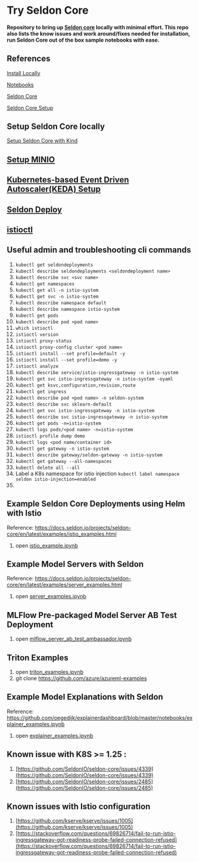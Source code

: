 # Try Seldon Core 
#### Repository to bring up [Seldon core](https://www.seldon.io/solutions/open-source-projects/core) locally with minimal effort. This repo also lists the know issues and work around/fixes needed for installation, run Seldon Core out of the box sample notebooks  with ease.

## References
[Install Locally](https://docs.seldon.io/projects/seldon-core/en/latest/install/kind.html)

[Notebooks](https://docs.seldon.io/projects/seldon-core/en/latest/examples/notebooks.html)

[Seldon Core](https://docs.seldon.io/projects/seldon-core/en/latest/index.html)

[Seldon Core Setup](https://docs.seldon.io/projects/seldon-core/en/latest/examples/seldon_core_setup.html)

## Setup Seldon Core locally
[Setup Seldon Core with Kind](./setup_seldon_core_using_kind.ipynb)

<!-- 3) `pip install seldon-core`
1) `pip install mlflow`
2)  `kind delete cluster --name seldon`
3) Note: K8S >=1.25 has HPA(HorizontalPodAutoscaler) issues. So creating cluster with  kindest/node:v1.24.7 image.
   `kind create cluster --name seldon --image kindest/node:v1.24.7`
   For apiextensions.k8s.io/v1beta1 CRD issue , use `kind create cluster --name seldon --image=kindest/node:v1.21.2`
   Refer: https://stackoverflow.com/questions/69054622/unable-to-install-crds-in-kubernetes-kind
4)  `kubectl cluster-info --context kind-seldon`
5)  `istioctl install --set profile=default -y`
6)  `kubectl label namespace default istio-injection=enabled`
7)  Follow instructions [Create Istio Gateway](https://docs.seldon.io/projects/seldon-core/en/latest/install/kind.html) , [install-seldon-core](https://docs.seldon.io/projects/seldon-core/en/latest/install/kind.html#install-seldon-core) , [local-port-forwarding](https://docs.seldon.io/projects/seldon-core/en/latest/install/kind.html#local-port-forwarding) -->

<!-- 11) Istio : Plugin certificates and key into cluster
    1) follow below steps to plugin certs for istio
     References: https://istio.io/latest/docs/tasks/security/cert-management/plugin-ca-cert/
12) Istio: Create Ingress resource
    ```
kubectl apply -f - <<EOF
apiVersion: networking.k8s.io/v1
kind: Ingress
metadata:
  annotations:
    kubernetes.io/ingress.class: istio
  name: ingress
spec:
  rules:
  - host: httpbin.example.com
    http:
      paths:
      - path: /status
        pathType: Prefix
        backend:
          service:
            name: httpbin
            port:
              number: 8000
EOF
    ```
1)  Istio Ingress setup:
    kubectl apply -f https://raw.githubusercontent.com/metallb/metallb/v0.13.7/config/manifests/metallb-native.yaml
    kubectl wait --namespace metallb-system \
                --for=condition=ready pod \
                --selector=app=metallb \
                --timeout=90s
    docker network inspect -f '{{.IPAM.Config}}' kind
    export INGRESS_NAME=istio-ingressgateway
    export INGRESS_NS=istio-system
    kubectl get svc "$INGRESS_NAME" -n "$INGRESS_NS"
    echo http://$INGRESS_HOST:$INGRESS_PORT/headers
    export INGRESS_HOST=$(kubectl -n "$INGRESS_NS" get service "$INGRESS_NAME" -o jsonpath='{.status.loadBalancer.ingress[0].ip}')
    export INGRESS_PORT=$(kubectl -n "$INGRESS_NS" get service "$INGRESS_NAME" -o jsonpath='{.spec.ports[?(@.name=="http2")].port}')
    export SECURE_INGRESS_PORT=$(kubectl -n "$INGRESS_NS" get service "$INGRESS_NAME" -o jsonpath='{.spec.ports[?(@.name=="https")].port}')
    export TCP_INGRESS_PORT=$(kubectl -n "$INGRESS_NS" get service "$INGRESS_NAME" -o jsonpath='{.spec.ports[?(@.name=="tcp")].port}')


    References:
    https://istio.io/latest/docs/tasks/traffic-management/ingress/ingress-control/#determining-the-ingress-ip-and-ports
    https://kind.sigs.k8s.io/docs/user/loadbalancer/
14) Ensure the istio ingress gatewaty is port-forwarded to localhost:8004
    kubectl port-forward $(kubectl get pods -l istio=ingressgateway -n istio-system -o jsonpath='{.items[0].metadata.name}') -n istio-system 8004:8080
    References: https://docs.seldon.io/projects/seldon-core/en/latest/examples/istio_examples.html
15)  -->
    


## [Setup MINIO](https://docs.seldon.io/projects/seldon-core/en/latest/examples/minio_setup.html)

## [Kubernetes-based Event Driven Autoscaler(KEDA) Setup](https://docs.seldon.io/projects/seldon-core/en/latest/examples/keda.html)

## [Seldon Deploy](https://deploy.seldon.io/_/downloads/en/v1.3/pdf/)

## [istioctl](https://istio.io/latest/docs/ops/diagnostic-tools/istioctl/)

## Useful admin and troubleshooting cli commands
1)  `kubectl get seldondeployments`
2)  `kubectl describe seldondeployments <seldondeployment name>`
3)  `kubectl describe svc <svc name>`
4)  `kubectl get namespaces`
5)  `kubectl get all -n istio-system`
6)  `kubectl get svc -n istio-system`
7)  `kubectl describe namespace default`
8)  `kubectl describe namespace istio-system`
9)  `kubectl get pods`
10) `kubectl describe pod <pod name>`
11) `which istioctl`
12) `istioctl version`
13) `istioctl proxy-status`
14) `istioctl proxy-config cluster <pod name>`
15) `istioctl install --set profile=default -y`
16) `istioctl install --set profile=demo -y`
17) `istioctl analyze`
18) `kubectl describe service/istio-ingressgateway -n istio-system`
19) `kubectl get svc istio-ingressgateway -n istio-system -oyaml`
20) `kubectl get ksvc,configuration,revision,route`
21) `kubectl get ingress`
22) `kubectl describe pod <pod name> -n seldon-system`
23) `kubectl describe svc sklearn-default`
24) `kubectl get svc istio-ingressgateway -n istio-system`
25) `kubectl describe svc istio-ingressgateway -n istio-system`
26) `kubectl get pods -n=istio-system`
27) `kubectl logs pods/<pod name> -n=istio-system`
28) `istioctl profile dump demo`
29) `kubectl logs <pod name/container id>`
30) `kubectl get gateway -n istio-system`
31) `kubectl describe gateway/seldon-gateway -n istio-system`
32) `kubectl get gateway --all-namespaces`
33) `kubectl delete all --all`
34) Label a K8s namespace for istio injection `kubectl label namespace seldon istio-injection=enabled`
35) 


## Example Seldon Core Deployments using Helm with Istio
Reference: https://docs.seldon.io/projects/seldon-core/en/latest/examples/istio_examples.html 
1) open [istio_example.ipynb](./istio_example.ipynb)

## Example Model Servers with Seldon
Reference: https://docs.seldon.io/projects/seldon-core/en/latest/examples/server_examples.html
1) open [server_examples.ipynb](./server_examples.ipynb)

## MLFlow Pre-packaged Model Server AB Test Deployment
1) open [mlflow_server_ab_test_ambassador.ipynb](./mlflow_server_ab_test_ambassador.ipynb)

## Triton Examples
1) open [triton_examples.ipynb](./triton_examples.ipynb)
2) git clone https://github.com/azure/azureml-examples

## Example Model Explanations with Seldon
Reference: https://github.com/oegedijk/explainerdashboard/blob/master/notebooks/explainer_examples.ipynb
1)  open [explainer_examples.ipynb](./explainer_examples.ipynb)

## Known issue with K8S >= 1.25 : 
1)  [https://github.com/SeldonIO/seldon-core/issues/4339](https://github.com/SeldonIO/seldon-core/issues/4339)
2)  [https://github.com/SeldonIO/seldon-core/issues/2485](https://github.com/SeldonIO/seldon-core/issues/2485)

## Known issues with Istio configuration
1) [https://github.com/kserve/kserve/issues/1005](https://github.com/kserve/kserve/issues/1005)
2) [https://stackoverflow.com/questions/69826714/fail-to-run-istio-ingressgateway-got-readiness-probe-failed-connection-refused](https://stackoverflow.com/questions/69826714/fail-to-run-istio-ingressgateway-got-readiness-probe-failed-connection-refused)